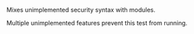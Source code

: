 Mixes unimplemented security syntax with modules.

Multiple unimplemented features prevent this test from running.

